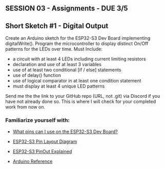 
## SESSION 03 - Assignments - DUE 3/5

## Short Sketch #1 - Digital Output
Create an Arduino sketch for the ESP32-S3 Dev Board implementing digitalWrite(). Program the microcontroller to display distinct On/Off patterns for the LEDs over time.
Must Include:
- a circuit with at least 4 LEDs including current limiting resistors
- declaration and use of at least 3 variables
- use of at least two conditional [if / else] statements
- use of delay() function
- use of logical comparator in at least one condition statement
- must display at least 4 unique LED patterns

Send me the the link to your GitHub repo (URL, not .git) via Discord if you have not already done so. This is where I will check for your completed work from now on.

### Familiarize yourself with:

* [What pins can I use on the ESP32-S3 Dev Board?](https://www.luisllamas.es/en/which-pins-can-i-use-on-esp32-s3/)

* [ESP32-S3 Pin Layout Diagram](https://docs.espressif.com/projects/esp-dev-kits/en/latest/esp32s3/_images/ESP32-S3_DevKitC-1_pinlayout_v1.1.jpg)

* [ESP32-S3 PinOut Explained](https://www.luisllamas.es/en/esp32-s3-hardware-details-pinout/)

* [Arduino Reference](https://docs.arduino.cc/language-reference/)

